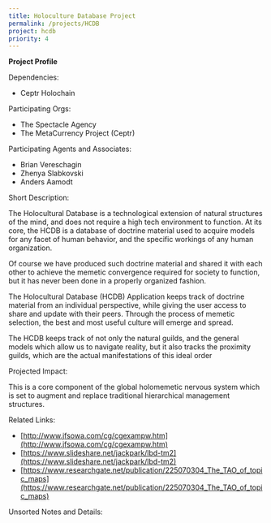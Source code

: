```yaml
---
title: Holoculture Database Project	
permalink: /projects/HCDB
project: hcdb
priority: 4
---
```


**Project Profile**

Dependencies: 

 * Ceptr Holochain
 
Participating Orgs:

 * The Spectacle Agency
 * The MetaCurrency Project (Ceptr)
 
Participating Agents and Associates:

 * Brian Vereschagin
 * Zhenya Slabkovski
 * Anders Aamodt
 
Short Description:

The Holocultural Database is a technological extension of natural structures of the mind, and does not require a high tech environment to function. At its core, the HCDB is a database of doctrine material used to acquire models for any facet of human behavior, and the specific workings of any human organization.

Of course we have produced such doctrine material and shared it with each other to achieve the memetic convergence required for society to function, but it has never been done in a properly organized fashion.

The Holocultural Database (HCDB) Application keeps track of doctrine material from an individual perspective, while giving the user access to share and update with their peers. Through the process of memetic selection, the best and most useful culture will emerge and spread.

The HCDB keeps track of not only the natural guilds, and the general models which allow us to navigate reality, but it also tracks the proximity guilds, which are the actual manifestations of this ideal order 

Projected Impact:

This is a core component of the global holomemetic nervous system which is set to augment and replace traditional hierarchical management structures.

Related Links:

 * [http://www.jfsowa.com/cg/cgexampw.htm](http://www.jfsowa.com/cg/cgexampw.htm)
 * [https://www.slideshare.net/jackpark/lbd-tm2](https://www.slideshare.net/jackpark/lbd-tm2)
 * [https://www.researchgate.net/publication/225070304_The_TAO_of_topic_maps](https://www.researchgate.net/publication/225070304_The_TAO_of_topic_maps)

Unsorted Notes and Details:
